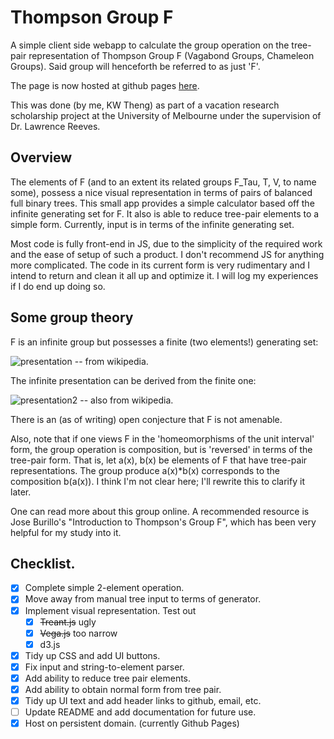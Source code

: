 # Thompson Group F
A simple client side webapp to calculate the group operation on the tree-pair representation of Thompson Group F (Vagabond Groups, Chameleon Groups). Said group will henceforth be referred to as just 'F'. 

The page is now hosted at github pages [here](https://thunderamental.github.io/ThompsonGroup/).

This was done (by me, KW Theng) as part of a vacation research scholarship project at the University of Melbourne under the supervision of Dr. Lawrence Reeves. 

## Overview
The elements of F (and to an extent its related groups F_Tau, T, V, to name some), possess a nice visual representation in terms of pairs of balanced full binary trees. This small app provides a simple calculator based off the infinite generating set for F. It also is able to reduce tree-pair elements to a simple form. Currently, input is in terms of the infinite generating set.

Most code is fully front-end in JS, due to the simplicity of the required work and the ease of setup of such a product. I don't recommend JS for anything more complicated. The code in its current form is very rudimentary and I intend to return and clean it all up and optimize it. I will log my experiences if I do end up doing so.

## Some group theory
F is an infinite group but possesses a finite (two elements!) generating set:

![presentation](https://wikimedia.org/api/rest_v1/media/math/render/svg/3aa741bdc915a1f7baea62d1f970a171b87b476a) -- from wikipedia.

The infinite presentation can be derived from the finite one:

![presentation2](https://wikimedia.org/api/rest_v1/media/math/render/svg/0bb0364d591aceef7c04107d94a773e98f21c119) -- also from wikipedia.

There is an (as of writing) open conjecture that F is not amenable. 

Also, note that if one views F in the 'homeomorphisms of the unit interval' form, the group operation is composition, but is 'reversed' in terms of the tree-pair form. That is, let a(x), b(x) be elements of F that have tree-pair representations. The group produce a(x)*b(x) corresponds to the composition b(a(x)). I think I'm not clear here; I'll rewrite this to clarify it later.

One can read more about this group online. A recommended resource is Jose Burillo's "Introduction to Thompson's Group F", which has been very helpful for my study into it.

## Checklist.
- [x] Complete simple 2-element operation.
- [x] Move away from manual tree input to terms of generator.
- [x] Implement visual representation. Test out
    - [x] ~~Treant.js~~ ugly
    - [x] ~~Vega.js~~ too narrow
    - [x] d3.js
- [x] Tidy up CSS and add UI buttons.
- [x] Fix input and string-to-element parser.
- [x] Add ability to reduce tree pair elements.
- [x] Add ability to obtain normal form from tree pair.
- [x] Tidy up UI text and add header links to github, email, etc.
- [ ] Update README and add documentation for future use.
- [x] Host on persistent domain. (currently Github Pages)